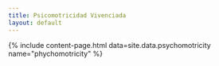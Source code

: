 ```yaml
---
title: Psicomotricidad Vivenciada
layout: default
---
```

{% include content-page.html data=site.data.psychomotricity name="phychomotricity" %}